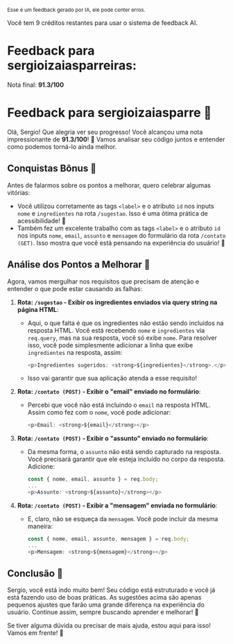 <sup>Esse é um feedback gerado por IA, ele pode conter erros.</sup>

Você tem 9 créditos restantes para usar o sistema de feedback AI.

# Feedback para sergioizaiasparreiras:

Nota final: **91.3/100**

# Feedback para sergioizaiasparre 🚀

Olá, Sergio! Que alegria ver seu progresso! Você alcançou uma nota impressionante de **91.3/100**! 🎉 Vamos analisar seu código juntos e entender como podemos torná-lo ainda melhor.

## Conquistas Bônus 🎉

Antes de falarmos sobre os pontos a melhorar, quero celebrar algumas vitórias:

- Você utilizou corretamente as tags `<label>` e o atributo `id` nos inputs `nome` e `ingredientes` na rota `/sugestao`. Isso é uma ótima prática de acessibilidade! 👏
- Também fez um excelente trabalho com as tags `<label>` e o atributo `id` nos inputs `nome`, `email`, `assunto` e `mensagem` do formulário da rota `/contato (GET)`. Isso mostra que você está pensando na experiência do usuário! 🎊

## Análise dos Pontos a Melhorar 🤔

Agora, vamos mergulhar nos requisitos que precisam de atenção e entender o que pode estar causando as falhas:

1. **Rota: `/sugestao` - Exibir os ingredientes enviados via query string na página HTML**:
   - Aqui, o que falta é que os ingredientes não estão sendo incluídos na resposta HTML. Você está recebendo `nome` e `ingredientes` via `req.query`, mas na sua resposta, você só exibe `nome`. Para resolver isso, você pode simplesmente adicionar a linha que exibe `ingredientes` na resposta, assim:
     ```javascript
     <p>Ingredientes sugeridos: <strong>${ingredientes}</strong>.</p>
     ```
   - Isso vai garantir que sua aplicação atenda a esse requisito!

2. **Rota: `/contato (POST)` - Exibir o "email" enviado no formulário**:
   - Percebi que você não está incluindo o `email` na resposta HTML. Assim como fez com o `nome`, você pode adicionar:
     ```javascript
     <p>Email: <strong>${email}</strong></p>
     ```

3. **Rota: `/contato (POST)` - Exibir o "assunto" enviado no formulário**:
   - Da mesma forma, o `assunto` não está sendo capturado na resposta. Você precisará garantir que ele esteja incluído no corpo da resposta. Adicione:
     ```javascript
     const { nome, email, assunto } = req.body;
     ...
     <p>Assunto: <strong>${assunto}</strong></p>
     ```

4. **Rota: `/contato (POST)` - Exibir a "mensagem" enviada no formulário**:
   - E, claro, não se esqueça da `mensagem`. Você pode incluir da mesma maneira:
     ```javascript
     const { nome, email, assunto, mensagem } = req.body;
     ...
     <p>Mensagem: <strong>${mensagem}</strong></p>
     ```

## Conclusão 🌟

Sergio, você está indo muito bem! Seu código está estruturado e você já está fazendo uso de boas práticas. As sugestões acima são apenas pequenos ajustes que farão uma grande diferença na experiência do usuário. Continue assim, sempre buscando aprender e melhorar! 🚀

Se tiver alguma dúvida ou precisar de mais ajuda, estou aqui para isso! Vamos em frente! 💪